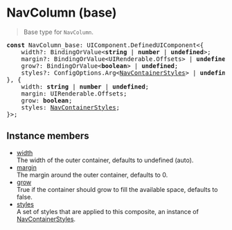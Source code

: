 # NavColumn (base)

> Base type for `NavColumn`.

<pre class="docgen_signature"><b>const</b> NavColumn_base: UIComponent.DefinedUIComponent&lt;{<br>    width?: BindingOrValue&lt;<b>string</b> | <b>number</b> | <b>undefined</b>&gt;;<br>    margin?: BindingOrValue&lt;UIRenderable.Offsets&gt; | <b>undefined</b>;<br>    grow?: BindingOrValue&lt;<b>boolean</b>&gt; | <b>undefined</b>;<br>    styles?: ConfigOptions.Arg&lt;<a href="NavContainerStyles.md">NavContainerStyles</a>&gt; | <b>undefined</b>;<br>}, {<br>    width: <b>string</b> | <b>number</b> | <b>undefined</b>;<br>    margin: UIRenderable.Offsets;<br>    grow: <b>boolean</b>;<br>    styles: <a href="NavContainerStyles.md">NavContainerStyles</a>;<br>}&gt;;</pre>

## Instance members

- [<!--{ref:property}-->width](NavColumn_base_width.md) \
    The width of the outer container, defaults to undefined (auto).
- [<!--{ref:property}-->margin](NavColumn_base_margin.md) \
    The margin around the outer container, defaults to 0.
- [<!--{ref:property}-->grow](NavColumn_base_grow.md) \
    True if the container should grow to fill the available space, defaults to false.
- [<!--{ref:property}-->styles](NavColumn_base_styles.md) \
    A set of styles that are applied to this composite, an instance of [NavContainerStyles](NavContainerStyles.md).